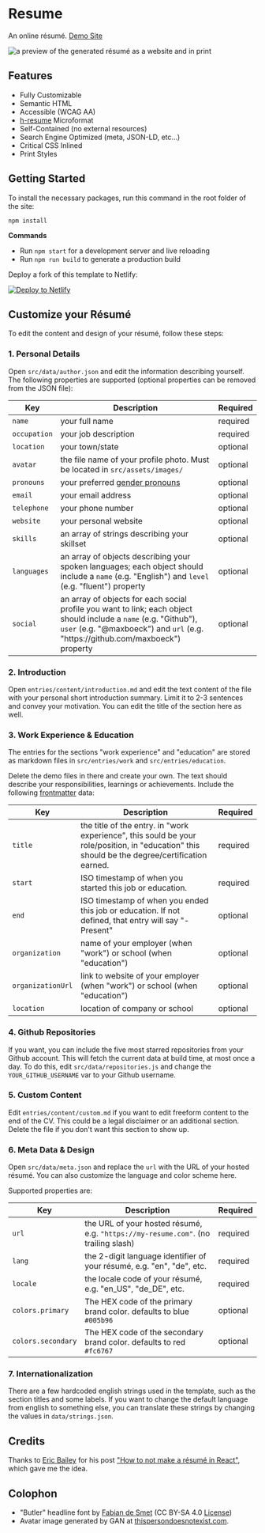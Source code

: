 # Resume

An online résumé. [Demo Site](https://demo-resume.netlify.app)  

![a preview of the generated résumé as a website and in print](src/assets/images/demo/resume.png)  

## Features

* Fully Customizable
* Semantic HTML
* Accessible (WCAG AA) 
* [h-resume](http://microformats.org/wiki/h-resume) Microformat
* Self-Contained (no external resources)
* Search Engine Optimized (meta, JSON-LD, etc...)
* Critical CSS Inlined
* Print Styles

## Getting Started

To install the necessary packages, run this command in the root folder of the site:

```
npm install
```

__Commands__  

* Run `npm start` for a development server and live reloading
* Run `npm run build` to generate a production build

Deploy a fork of this template to Netlify:

[![Deploy to Netlify](https://www.netlify.com/img/deploy/button.svg)](https://app.netlify.com/start/deploy?repository=https://github.com/mopig/resume) 

## Customize your Résumé

To edit the content and design of your résumé, follow these steps:

### 1. Personal Details

Open `src/data/author.json` and edit the information describing yourself. The following properties are supported (optional properties can be removed from the JSON file):

<table>
    <thead>
        <tr>
            <th>Key</th>
            <th>Description</th>
            <th>Required</th>
        </tr>
    </thead>
    <tbody>
        <tr>
            <td><code>name</code></td>
            <td>your full name</td>
            <td>required</td>
        </tr>
        <tr>
            <td><code>occupation</code></td>
            <td>your job description</td>
            <td>required</td>
        </tr>
        <tr>
            <td><code>location</code></td>
            <td>your town/state</td>
            <td>optional</td>
        </tr>
        <tr>
            <td><code>avatar</code></td>
            <td>the file name of your profile photo. Must be located in <code>src/assets/images/</code></td>
            <td>optional</td>
        </tr>
        <tr>
            <td><code>pronouns</code></td>
            <td>your preferred <a href="https://en.wikipedia.org/wiki/Preferred_gender_pronoun">gender pronouns</a></td>
            <td>optional</td>
        </tr>
        <tr>
            <td><code>email</code></td>
            <td>your email address</td>
            <td>optional</td>
        </tr>
        <tr>
            <td><code>telephone</code></td>
            <td>your phone number</td>
            <td>optional</td>
        </tr>
        <tr>
            <td><code>website</code></td>
            <td>your personal website</td>
            <td>optional</td>
        </tr>
        <tr>
            <td><code>skills</code></td>
            <td>an array of strings describing your skillset</td>
            <td>optional</td>
        </tr>
        <tr>
            <td><code>languages</code></td>
            <td>an array of objects describing your spoken languages; each object should include a <code>name</code> (e.g. "English") and <code>level</code> (e.g. "fluent") property</td>
            <td>optional</td>
        </tr>
        <tr>
            <td><code>social</code></td>
            <td>an array of objects for each social profile you want to link; each object should include a <code>name</code> (e.g. "Github"), <code>user</code> (e.g. "@maxboeck") and <code>url</code> (e.g. "https://github.com/maxboeck") property</td>
            <td>optional</td>
        </tr>
    </tbody>
</table>

### 2. Introduction

Open `entries/content/introduction.md` and edit the text content of the file with your personal short introduction summary. Limit it to 2-3 sentences and convey your motivation. You can edit the title of the section here as well. 

### 3. Work Experience & Education

The entries for the sections "work experience" and "education" are stored as markdown files in `src/entries/work` and `src/entries/education`.

Delete the demo files in there and create your own. The text should describe your responsibilities, learnings or achievements. Include the following [frontmatter](https://www.11ty.dev/docs/data-frontmatter/) data:

<table>
    <thead>
        <tr>
            <th>Key</th>
            <th>Description</th>
            <th>Required</th>
        </tr>
    </thead>
    <tbody>
        <tr>
            <td><code>title</code></td>
            <td>the title of the entry. in "work experience", this sould be your role/position, in "education" this should be the degree/certification earned.</td>
            <td>required</td>
        </tr>
        <tr>
            <td><code>start</code></td>
            <td>ISO timestamp of when you started this job or education.</td>
            <td>required</td>
        </tr>
        <tr>
            <td><code>end</code></td>
            <td>ISO timestamp of when you ended this job or education. If not defined, that entry will say "- Present"</td>
            <td>optional</td>
        </tr>
        <tr>
            <td><code>organization</code></td>
            <td>name of your employer (when "work") or school (when "education")</td>
            <td>optional</td>
        </tr>
        <tr>
            <td><code>organizationUrl</code></td>
            <td>link to website of your employer (when "work") or school (when "education")</td>
            <td>optional</td>
        </tr>
        <tr>
            <td><code>location</code></td>
            <td>location of company or school</td>
            <td>optional</td>
        </tr>
    </tbody>
</table>

### 4. Github Repositories

If you want, you can include the five most starred repositories from your Github account. This will fetch the current data at build time, at most once a day. To do this, edit `src/data/repositories.js` and change the `YOUR_GITHUB_USERNAME` var to your Github username.

### 5. Custom Content

Edit `entries/content/custom.md` if you want to edit freeform content to the end of the CV. This could be a legal disclaimer or an additional section. Delete the file if you don't want this section to show up. 

### 6. Meta Data & Design

Open `src/data/meta.json` and replace the `url` with the URL of your hosted résumé. You can also customize the language and color scheme here.

Supported properties are:

<table>
    <thead>
        <tr>
            <th>Key</th>
            <th>Description</th>
            <th>Required</th>
        </tr>
    </thead>
    <tbody>
        <tr>
            <td><code>url</code></td>
            <td>the URL of your hosted résumé, e.g. <code>"https://my-resume.com"</code>. (no trailing slash)</td>
            <td>required</td>
        </tr>
        <tr>
            <td><code>lang</code></td>
            <td>the 2-digit language identifier of your résumé, e.g. "en", "de", etc.</td>
            <td>required</td>
        </tr>
        <tr>
            <td><code>locale</code></td>
            <td>the locale code of your résumé, e.g. "en_US", "de_DE", etc.</td>
            <td>required</td>
        </tr>
        <tr>
            <td><code>colors.primary</code></td>
            <td>The HEX code of the primary brand color. defaults to blue <code>#005b96</code></td>
            <td>optional</td>
        </tr>
        <tr>
            <td><code>colors.secondary</code></td>
            <td>The HEX code of the secondary brand color. defaults to red <code>#fc6767</code></td>
            <td>optional</td>
        </tr>
    </tbody>
</table>

### 7. Internationalization

There are a few hardcoded english strings used in the template, such as the section titles and some labels. If you want to change the default language from english to something else, you can translate these strings by changing the values in `data/strings.json`.

## Credits

Thanks to [Eric Bailey](https://ericwbailey.design/) for his post ["How to not make a résumé in React"](https://ericwbailey.design/writing/how-to-not-make-a-resume-in-react.html), which gave me the idea.

## Colophon

* "Butler" headline font by [Fabian de Smet](https://fabiandesmet.com/portfolio/butler-font/) (CC BY-SA 4.0 [License](https://github.com/maxboeck/resume/tree/master/src/assets/fonts/Butler_ButlerStencil_FontLicense_v1_0.pdf))
* Avatar image generated by GAN at [thispersondoesnotexist.com](https://www.thispersondoesnotexist.com/).
